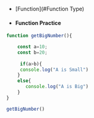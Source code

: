 - [Function](#Function Type)


- #### Function Practice
```js
function getBigNumber(){

    const a=10;
    const b=20;
    
     if(a>b){
     console.log("A is Small")
    }
    else{
       console.log("A is Big")
    }
}

getBigNumber()
